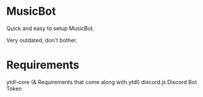 # MusicBot
Quick and easy to setup MusicBot.

Very outdated, don't bother.

# Requirements

ytdl-core (& Requirements that come along with ytdl)
discord.js
Discord Bot Token
